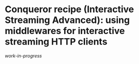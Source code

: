 # Conqueror recipe (Interactive Streaming Advanced): using middlewares for interactive streaming HTTP clients

_work-in-progress_
